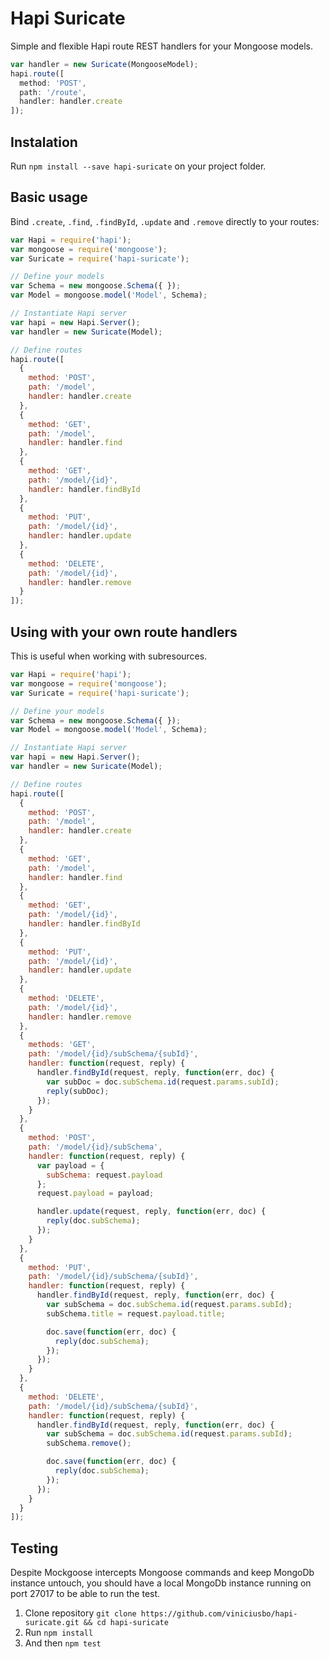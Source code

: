 # Hapi Suricate

Simple and flexible Hapi route REST handlers for your Mongoose models.

```javascript
var handler = new Suricate(MongooseModel);
hapi.route([
  method: 'POST',
  path: '/route',
  handler: handler.create
]);
```

## Instalation

Run `npm install --save hapi-suricate` on your project folder.


## Basic usage

Bind `.create`, `.find`, `.findById`, `.update` and `.remove` directly to your routes:

```javascript
var Hapi = require('hapi');
var mongoose = require('mongoose');
var Suricate = require('hapi-suricate');

// Define your models
var Schema = new mongoose.Schema({ });
var Model = mongoose.model('Model', Schema);

// Instantiate Hapi server
var hapi = new Hapi.Server();
var handler = new Suricate(Model);

// Define routes
hapi.route([
  {
    method: 'POST',
    path: '/model',
    handler: handler.create
  },
  {
    method: 'GET',
    path: '/model',
    handler: handler.find
  },
  {
    method: 'GET',
    path: '/model/{id}',
    handler: handler.findById
  },
  {
    method: 'PUT',
    path: '/model/{id}',
    handler: handler.update
  },
  {
    method: 'DELETE',
    path: '/model/{id}',
    handler: handler.remove
  }
]);
```
## Using with your own route handlers

This is useful when working with subresources.

```javascript
var Hapi = require('hapi');
var mongoose = require('mongoose');
var Suricate = require('hapi-suricate');

// Define your models
var Schema = new mongoose.Schema({ });
var Model = mongoose.model('Model', Schema);

// Instantiate Hapi server
var hapi = new Hapi.Server();
var handler = new Suricate(Model);

// Define routes
hapi.route([
  {
    method: 'POST',
    path: '/model',
    handler: handler.create
  },
  {
    method: 'GET',
    path: '/model',
    handler: handler.find
  },
  {
    method: 'GET',
    path: '/model/{id}',
    handler: handler.findById
  },
  {
    method: 'PUT',
    path: '/model/{id}',
    handler: handler.update
  },
  {
    method: 'DELETE',
    path: '/model/{id}',
    handler: handler.remove
  },
  {
    methods: 'GET',
    path: '/model/{id}/subSchema/{subId}',
    handler: function(request, reply) {
      handler.findById(request, reply, function(err, doc) {
        var subDoc = doc.subSchema.id(request.params.subId);
        reply(subDoc);
      });
    }
  },
  {
    method: 'POST',
    path: '/model/{id}/subSchema',
    handler: function(request, reply) {
      var payload = {
        subSchema: request.payload
      };
      request.payload = payload;

      handler.update(request, reply, function(err, doc) {
        reply(doc.subSchema);
      });
    }
  },
  {
    method: 'PUT',
    path: '/model/{id}/subSchema/{subId}',
    handler: function(request, reply) {
      handler.findById(request, reply, function(err, doc) {
        var subSchema = doc.subSchema.id(request.params.subId);
        subSchema.title = request.payload.title;

        doc.save(function(err, doc) {
          reply(doc.subSchema);
        });
      });
    }
  },
  {
    method: 'DELETE',
    path: '/model/{id}/subSchema/{subId}',
    handler: function(request, reply) {
      handler.findById(request, reply, function(err, doc) {
        var subSchema = doc.subSchema.id(request.params.subId);
        subSchema.remove();

        doc.save(function(err, doc) {
          reply(doc.subSchema);
        });
      });
    }
  }
]);
```

## Testing

Despite Mockgoose intercepts Mongoose commands and keep MongoDb instance untouch, you should have a local MongoDb instance running on port 27017 to be able to run the test.

1. Clone repository `git clone https://github.com/viniciusbo/hapi-suricate.git && cd hapi-suricate`
2. Run `npm install`
3. And then `npm test`
